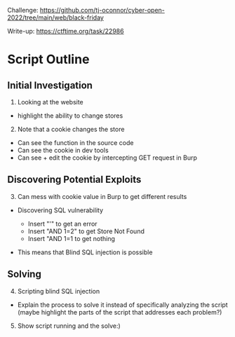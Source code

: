 Challenge: https://github.com/tj-oconnor/cyber-open-2022/tree/main/web/black-friday

Write-up: https://ctftime.org/task/22986


# Script Outline
## Initial Investigation
1) Looking at the website

  - highlight the ability to change stores

2) Note that a cookie changes the store

  - Can see the function in the source code
  - Can see the cookie in dev tools
  - Can see + edit the cookie by intercepting GET request in Burp

## Discovering Potential Exploits
3) Can mess with cookie value in Burp to get different results

  - Discovering SQL vulnerability
    - Insert "'" to get an error
    - Insert "AND 1=2" to get Store Not Found
    - Insert "AND 1=1 to get nothing

  - This means that Blind SQL injection is possible

## Solving
4) Scripting blind SQL injection

  - Explain the process to solve it instead of specifically analyzing the script (maybe highlight the parts of the script that addresses each problem?)

5) Show script running and the solve:)
  
